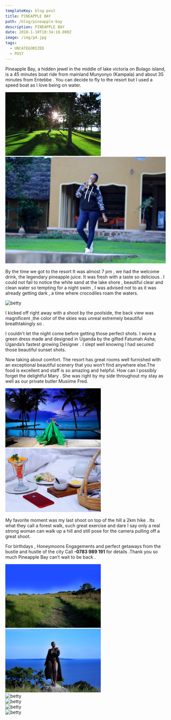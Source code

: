 ```yaml
---
templateKey: blog-post
title: PINEAPPLE BAY
path: /blog/pineapple-bay
description: PINEAPPLE BAY
date: 2018-1-10T10:34:10.000Z
image: /img/p4.jpg
tags:
  - UNCATEGORIZED
  - POST
---
```

<div class="container">
  <div class="row">
     <div class="col">
      <p>
        Pineapple Bay, a hidden jewel in the middle of lake victoria on Bulago island, is a 45 minutes boat ride from mainland Munyonyo (Kampala) and about 35 minutes from Entebbe . You can decide to fly to the resort but I used a speed boat as I love being on water.
      </p>
    </div>
    <div class="col">
      <img src="./p1.jpg" />
    </div>
  </div>
  <div class="row">
    <div class="col">
      <img src="./p2.jpg" alt="image"/>
    <div>
    <div>
      <p>
        By the time we got to the resort  It was almost 7 pm , we had the welcome drink, the legendary pineapple juice. It was fresh with a taste so delicious . I could not fail to notice the white sand at the lake shore , beautiful clear and clean water so tempting for a night swim , I was advised not to as it was already getting dark , a time where crocodiles roam the waters.
      </p>
    </div>
  </div>
  <div class="row">
    <div class="col">
      <img  src="./p3.jpeg" alt="betty" />
    </div>
    <div class="col">
      <p>
        I kicked off right away with a shoot by the poolside, the back view was magnificent ,the color of the skies was unreal extremely beautiful breathtakingly so .
      </p>
      <p>
        I couldn’t let the night come before getting those perfect shots. I wore a green dress made and designed in Uganda by the gifted Fatumah Asha; Uganda’s fastest growing Designer . I slept well knowing I had secured those beautiful sunset shots.
      </p>
      <p>
        Now taking about comfort. The resort has  great rooms well furnished with an exceptional beautiful scenery that you won’t find anywhere else.The food is excellent and staff is so amazing and helpful. How can I possibly forget the delightful Mary . She was right by my side throughout my stay as well as our private butler Musiime Fred.
      </p>
    </div>
  </div>
  <div class="row">
    <div class="col">
      <div class="row">
        <div class="col">
          <img  src="./p4.jpg" alt="betty" />
        </div>
        <div class="col">
          <img  src="./p5.jpg" alt="betty" />
        </div>
      </div>
    </div>
    <div class="col">
      <p>
        My favorite moment was my last shoot on top of the hill a 2km hike . Its what they call a forest walk, such great exercise and dare I say only a real strong woman can walk up a hill and still pose for the camera pulling off a great shoot.
      </p>
    </div>
  </div>
   <div class="row">
    <div class="col">
      <p>
       For birthdays , Honeymoons Engagements and perfect getaways from the bustle and hustle of the city  Call <strong>-0783 989 191</strong> for details .Thank you so much Pineapple Bay can’t wait to be back .
      </p>
    </div>
    <div class="col">
      <div class="row">
        <div class="col">
          <img  src="./p6.jpg" alt="betty" />
        </div>
        <div class="col">
          <img  src="./p8.jpg" alt="betty" />
        </div>
      </div>
    </div>
  </div>
 <div class="row">
    <div class="col">
      <img  src="./p8.jpeg" alt="betty" />
    </div>
    <div class="col">
      <img  src="./p9.jpeg" alt="betty" />
    </div>
    <div class="col">
      <img  src="./p10.jpeg" alt="betty" />
    </div>
  </div>
  <div class="row">
    <div class="col">
      <img  src="./p11.jpeg" alt="betty" />
    </div>
  </div>

</div>